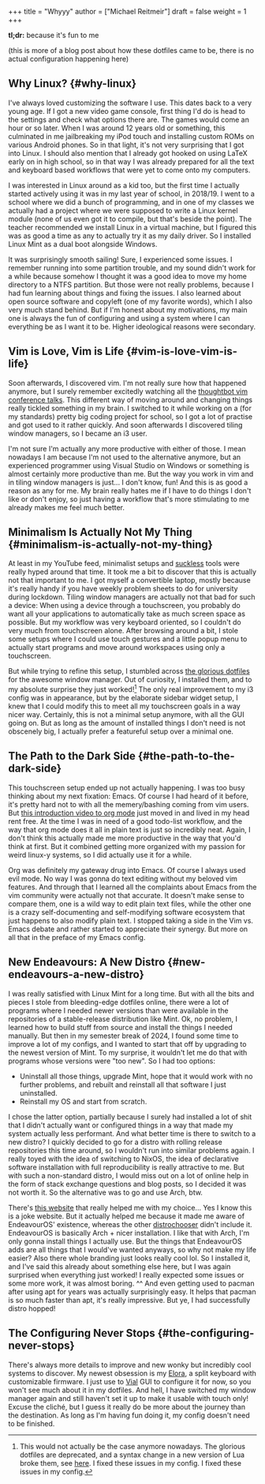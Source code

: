 +++
title = "Whyyy"
author = ["Michael Reitmeir"]
draft = false
weight = 1
+++

**tl;dr:** because it's fun to me

(this is more of a blog post about how these dotfiles came to be, there is no actual configuration happening here)


## Why Linux? {#why-linux}

I've always loved customizing the software I use. This dates back to a very young age. If I got a new video game console, first thing I'd do is head to the settings and check what options there are. The games would come an hour or so later. When I was around 12 years old or something, this culminated in me jailbreaking my iPod touch and installing custom ROMs on various Android phones. So in that light, it's not very surprising that I got into Linux. I should also mention that I already got hooked on using LaTeX early on in high school, so in that way I was already prepared for all the text and keyboard based workflows that were yet to come onto my computers.

I was interested in Linux around as a kid too, but the first time I actually started actively using it was in my last year of school, in 2018/19. I went to a school where we did a bunch of programming, and in one of my classes we actually had a project where we were supposed to write a Linux kernel module (none of us even got it to compile, but that's beside the point). The teacher recommended we install Linux in a virtual machine, but I figured this was as good a time as any to actually try it as my daily driver. So I installed Linux Mint as a dual boot alongside Windows.

It was surprisingly smooth sailing! Sure, I experienced some issues. I remember running into some partition trouble, and my sound didn't work for a while because somehow I thought it was a good idea to move my home directory to a NTFS partition. But those were not really problems, because I had fun learning about things and fixing the issues. I also learned about open source software and copyleft (one of my favorite words), which I also very much stand behind. But if I'm honest about my motivations, my main one is always the fun of configuring and using a system where I can everything be as I want it to be. Higher ideological reasons were secondary.


## Vim is Love, Vim is Life {#vim-is-love-vim-is-life}

Soon afterwards, I discovered vim. I'm not really sure how that happened anymore, but I surely remember excitedly watching all the [thoughtbot vim conference talks](https://www.youtube.com/playlist?list=PLLFyoSxIy_FO-2QnrGEeq2VoarrQDMP9h). This different way of moving around and changing things really tickled something in my brain. I switched to it while working on a (for my standards) pretty big coding project for school, so I got a lot of practise and got used to it rather quickly. And soon afterwards I discovered tiling window managers, so I became an i3 user.

I'm not sure I'm actually any more productive with either of those. I mean nowadays I am because I'm not used to the alternative anymore, but an experienced programmer using Visual Studio on Windows or something is almost certainly more productive than me. But the way you work in vim and in tiling window managers is just... I don't know, fun! And this is as good a reason as any for me. My brain really hates me if I have to do things I don't like or don't enjoy, so just having a workflow that's more stimulating to me already makes me feel much better.


## Minimalism Is Actually Not My Thing {#minimalism-is-actually-not-my-thing}

At least in my YouTube feed, minimalist setups and [suckless](https://suckless.org/) tools were really hyped around that time. It took me a bit to discover that this is actually not that important to me. I got myself a convertible laptop, mostly because it's really handy if you have weekly problem sheets to do for university during lockdown. Tiling window managers are actually not that bad for such a device: When using a device through a touchscreen, you probably do want all your applications to automatically take as much screen space as possible. But my workflow was very keyboard oriented, so I couldn't do very much from touchscreen alone. After browsing around a bit, I stole some setups where I could use touch gestures and a little popup menu to actually start programs and move around workspaces using only a touchscreen.

But while trying to refine this setup, I stumbled across [the glorious dotfiles](https://github.com/eromatiya/the-glorious-dotfiles) for the awesome window manager. Out of curiosity, I installed them, and to my absolute surprise they just worked![^fn:1] The only real improvement to my i3 config was in appearance, but by the elaborate sidebar widget setup, I knew that I could modify this to meet all my touchscreen goals in a way nicer way. Certainly, this is not a minimal setup anymore, with all the GUI going on. But as long as the amount of installed things I don't need is not obscenely big, I actually prefer a featureful setup over a minimal one.


## The Path to the Dark Side {#the-path-to-the-dark-side}

This touchscreen setup ended up not actually happening. I was too busy thinking about my next fixation: Emacs. Of course I had heard of it before, it's pretty hard not to with all the memery/bashing coming from vim users. But [this introduction video to org mode](https://www.youtube.com/watch?v=SzA2YODtgK4&pp=ygUTdGhvdWdodGJvdCBvcmcgbW9kZQ%3D%3D) just  moved in and lived in my head rent free. At the time I was in need of a good todo-list workflow, and the way that org mode does it all in plain text is just so incredibly neat. Again, I don't think this actually made me more productive in the way that you'd think at first. But it combined getting more organized with my passion for weird linux-y systems, so I did actually use it for a while.

Org was definitely my gateway drug into Emacs. Of course I always used evil mode. No way I was gonna do text editing without my beloved vim features. And through that I learned all the complaints about Emacs from the vim community were actually not that accurate. It doesn't make sense to compare them, one is a wild way to edit plain text files, while the other one is a crazy self-documenting and self-modifying software ecosystem that just happens to also modify plain text. I stopped taking a side in the Vim vs. Emacs debate and rather started to appreciate their synergy. But more on all that in the preface of my Emacs config.


## New Endeavours: A New Distro {#new-endeavours-a-new-distro}

I was really satisfied with Linux Mint for a long time. But with all the bits and pieces I stole from bleeding-edge dotfiles online, there were a lot of programs where I needed newer versions than were available in the repositories of a stable-release distribution like Mint. Ok, no problem, I learned how to build stuff from source and install the things I needed manually. But then in my semester break of 2024, I found some time to improve a lot of my configs, and I wanted to start that off by upgrading to the newest version of Mint. To my surprise, it wouldn't let me do that with programs whose versions were "too new". So I had too options:

-   Uninstall all those things, upgrade Mint, hope that it would work with no further problems, and rebuilt and reinstall all that software I just uninstalled.
-   Reinstall my OS and start from scratch.

I chose the latter option, partially because I surely had installed a lot of shit that I didn't actually want or configured things in a way that made my system actually less performant. And what better time is there to switch to a new distro? I quickly decided to go for a distro with rolling release repositories this time around, so I wouldn't run into similar problems again. I really toyed with the idea of switching to NixOS, the idea of declarative software installation with full reproducibility is really attractive to me. But with such a non-standard distro, I would miss out on a lot of online help in the form of stack exchange questions and blog posts, so I decided it was not worth it. So the alternative was to go and use Arch, btw.

There's [this website](https://distrochooser.snehit.dev/) that really helped me with my choice... Yes I know this is a joke website. But it actually helped me because it made me aware of EndeavourOS' existence, whereas the other [distrochooser](https://distrochooser.de/) didn't include it. EndeavourOS is basically Arch + nicer installation. I like that with Arch, I'm only gonna install things I actually use. But the things that EndeavourOS adds are all things that I would've wanted anyways, so why not make my life easier? Also there whole branding just looks really cool lol. So I installed it, and I've said this already about something else here, but I was again surprised when everything just worked! I really expected some issues or some more work, it was almost boring. ^^ And even getting used to pacman after using apt for years was actually surprisingly easy. It helps that pacman is so much faster than apt, it's really impressive. But ye, I had successfully distro hopped!


## The Configuring Never Stops {#the-configuring-never-stops}

There's always more details to improve and new wonky but incredibly cool systems to discover. My newest obsession is my [Elora](https://splitkb.com/products/elora), a split keyboard with customizable firmware. I just use to [Vial](https://get.vial.today/) GUI to configure it for now, so you won't see much about it in my dotfiles. And hell, I have switched my window manager again and still haven't set it up to make it usable with touch only! Excuse the cliché, but I guess it really do be more about the journey than the destination. As long as I'm having fun doing it, my config doesn't need to be finished.

[^fn:1]: This would not actually be the case anymore nowadays. The glorious dotfiles are deprecated, and a syntax change in a new version of Lua broke them, see [here](https://github.com/awesomeWM/awesome/issues/3563#issuecomment-1036000769). I fixed these issues in my config. I fixed these issues in my config.
